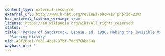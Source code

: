 ```yaml
---
content_type: external-resource
external_url: http://www.h-net.org/reviews/showrev.php?id=2283
has_external_license_warning: true
license: https://en.wikipedia.org/wiki/All_rights_reserved
status: ''
title: 'Review of Sandercock, Leonie, ed. 1998. Making the Invisible Visible: A Multicultural
  Planning History'
uid: 46f20ce1-f031-4ceb-97bf-7ddd78bba58a
wayback_url: ''
---
```

